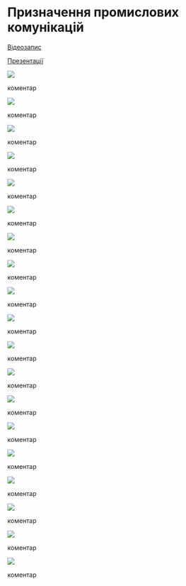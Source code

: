 # Призначення промислових комунікацій

[Відеозапис](http://youtu.be/jPn2-9OfAEQ)

[Презентації](https://drive.google.com/file/d/1pcz0S8hhof-E1HaX9Ka2ZKHAPU2kVe15/view?usp=sharing)

![](1_1/Слайд2.PNG)

коментар

![](1_1/Слайд3.PNG)

коментар

![](1_1/Слайд4.PNG)

коментар

![](1_1/Слайд5.PNG)

коментар

![](1_1/Слайд6.PNG)

коментар

![](1_1/Слайд7.PNG)

коментар

![](1_1/Слайд8.PNG)

коментар

![](1_1/Слайд9.PNG)

коментар

![](1_1/Слайд10.PNG)

коментар

![](1_1/Слайд11.PNG)

коментар

![](1_1/Слайд12.PNG)

коментар

![](1_1/Слайд13.PNG)

коментар

![](1_1/Слайд14.PNG)

коментар

![](1_1/Слайд15.PNG)

коментар

![](1_1/Слайд16.PNG)

коментар

![](1_1/Слайд17.PNG)

коментар

![](1_1/Слайд18.PNG)

коментар

![](1_1/Слайд19.PNG)

коментар

![](1_1/Слайд20.PNG)

коментар

